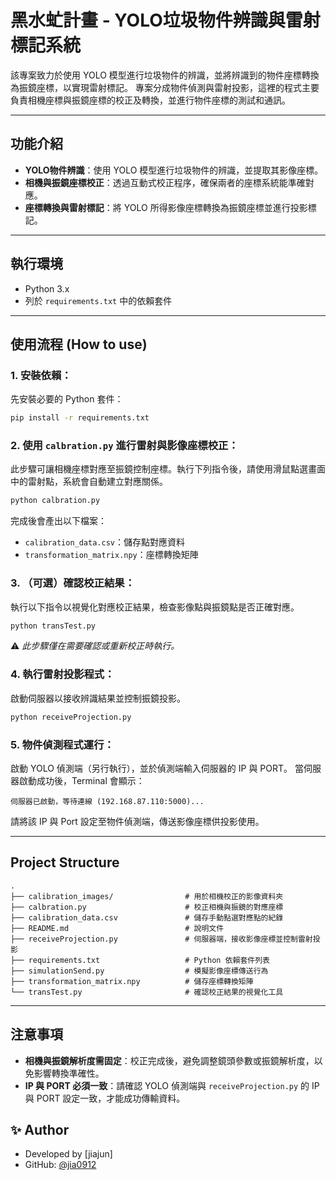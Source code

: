 # 黑水虻計畫 - YOLO垃圾物件辨識與雷射標記系統

該專案致力於使用 YOLO 模型進行垃圾物件的辨識，並將辨識到的物件座標轉換為振鏡座標，以實現雷射標記。
專案分成物件偵測與雷射投影，這裡的程式主要負責相機座標與振鏡座標的校正及轉換，並進行物件座標的測試和通訊。

---

## 功能介紹

* **YOLO物件辨識**：使用 YOLO 模型進行垃圾物件的辨識，並提取其影像座標。
* **相機與振鏡座標校正**：透過互動式校正程序，確保兩者的座標系統能準確對應。
* **座標轉換與雷射標記**：將 YOLO 所得影像座標轉換為振鏡座標並進行投影標記。

---

## 執行環境

* Python 3.x
* 列於 `requirements.txt` 中的依賴套件

---

## 使用流程 (How to use)

### 1. 安裝依賴：

先安裝必要的 Python 套件：

```bash
pip install -r requirements.txt
```

### 2. 使用 `calbration.py` 進行雷射與影像座標校正：

此步驟可讓相機座標對應至振鏡控制座標。執行下列指令後，請使用滑鼠點選畫面中的雷射點，系統會自動建立對應關係。

```bash
python calbration.py
```

完成後會產出以下檔案：

* `calibration_data.csv`：儲存點對應資料
* `transformation_matrix.npy`：座標轉換矩陣

### 3. （可選）確認校正結果：

執行以下指令以視覺化對應校正結果，檢查影像點與振鏡點是否正確對應。

```bash
python transTest.py
```

⚠️ *此步驟僅在需要確認或重新校正時執行。*

### 4. 執行雷射投影程式：

啟動伺服器以接收辨識結果並控制振鏡投影。

```bash
python receiveProjection.py
```

### 5. 物件偵測程式運行：

啟動 YOLO 偵測端（另行執行），並於偵測端輸入伺服器的 IP 與 PORT。 當伺服器啟動成功後，Terminal 會顯示：

```
伺服器已啟動，等待連線 (192.168.87.110:5000)...
```

請將該 IP 與 Port 設定至物件偵測端，傳送影像座標供投影使用。

---

## Project Structure

```
.
├── calibration_images/                # 用於相機校正的影像資料夾
├── calbration.py                      # 校正相機與振鏡的對應座標
├── calibration_data.csv               # 儲存手動點選對應點的紀錄
├── README.md                          # 說明文件
├── receiveProjection.py               # 伺服器端，接收影像座標並控制雷射投影
├── requirements.txt                   # Python 依賴套件列表
├── simulationSend.py                  # 模擬影像座標傳送行為
├── transformation_matrix.npy          # 儲存座標轉換矩陣
└── transTest.py                       # 確認校正結果的視覺化工具
```

---

## 注意事項

* **相機與振鏡解析度需固定**：校正完成後，避免調整鏡頭參數或振鏡解析度，以免影響轉換準確性。
* **IP 與 PORT 必須一致**：請確認 YOLO 偵測端與 `receiveProjection.py` 的 IP 與 PORT 設定一致，才能成功傳輸資料。


## ✨ Author

* Developed by [jiajun]  
* GitHub: [@jia0912](https://github.com/jia0912)